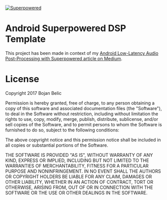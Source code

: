 [![Superpowered](http://superpowered.com/images/logo.png)](http://superpowered.com/)
# Android Superpowered DSP Template

This project has been made in context of my [Android Low-Latency Audio Post-Processing with Superpowered article on Medium](https://medium.com/@itwilldo/android-low-latency-audio-post-processing-with-superpowered-17203a773cc3#.3txdnlrm3).


# License
Copyright 2017 Bojan Belic

Permission is hereby granted, free of charge, to any person obtaining a copy of this software and associated documentation files (the "Software"), to deal in the Software without restriction, including without limitation the rights to use, copy, modify, merge, publish, distribute, sublicense, and/or sell copies of the Software, and to permit persons to whom the Software is furnished to do so, subject to the following conditions:

The above copyright notice and this permission notice shall be included in all copies or substantial portions of the Software.

THE SOFTWARE IS PROVIDED "AS IS", WITHOUT WARRANTY OF ANY KIND, EXPRESS OR IMPLIED, INCLUDING BUT NOT LIMITED TO THE WARRANTIES OF MERCHANTABILITY, FITNESS FOR A PARTICULAR PURPOSE AND NONINFRINGEMENT. IN NO EVENT SHALL THE AUTHORS OR COPYRIGHT HOLDERS BE LIABLE FOR ANY CLAIM, DAMAGES OR OTHER LIABILITY, WHETHER IN AN ACTION OF CONTRACT, TORT OR OTHERWISE, ARISING FROM, OUT OF OR IN CONNECTION WITH THE SOFTWARE OR THE USE OR OTHER DEALINGS IN THE SOFTWARE.